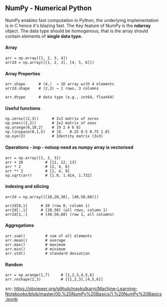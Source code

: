 ## NumPy - Numerical Python
NumPy enables fast computation in Python, the underlying implementation is in C hence it's blazing fast. The Key feature of NumPy is the **ndarray** object. The data type should be homogenous, that is the array should contain elements of **single data type.**

#### Array
```
arr = np.array([1, 2, 3, 4])
arr2d = np.array([[1, 2, 3], [4, 5, 6]])
```

#### Array Properties
```
arr.shape      # (4,)  → 1D array with 4 elements
arr2d.shape    # (2,3) → 2 rows, 3 columns

arr.dtype      # data type (e.g., int64, float64)
```

#### Useful functions
```
np.zeros((2,3))      # 2x3 matrix of zeros
np.ones((2,2))       # 2x2 matrix of ones
np.arange(0,10,2)    # [0 2 4 6 8]
np.linspace(0,1,5)   # [0.   0.25 0.5 0.75 1.0]
np.eye(3)            # Identity matrix (3x3)
```

#### Operations - imp - noloop need as numpy array is vectorised
```
arr = np.array([1, 2, 3])
arr + 10          # [11, 12, 13]
arr * 2           # [2, 4, 6]
arr ** 2          # [1, 4, 9]
np.sqrt(arr)      # [1.0, 1.414, 1.732]
```
#### indexing and silicing
```
arr2d = np.array([[10,20,30], [40,50,60]])

arr2d[0,1]      # 20 (row 0, column 1)
arr2d[:,1]      # [20,50] (all rows, column 1)
arr2d[1,:]      # [40,50,60] (row 1, all columns)
```

#### Aggregations
```
arr.sum()         # sum of all elements
arr.mean()        # average
arr.max()         # maximum
arr.min()         # minimum
arr.std()         # standard deviation
```

#### Random
```
arr = np.arange(1,7)     # [1,2,3,4,5,6]
arr.reshape(2,3)         # [[1,2,3],[4,5,6]]
```















src: https://nbviewer.org/github/maykulkarni/Machine-Learning-Notebooks/blob/master/00.%20NumPy%20Basics/1.%20NumPy%20Basics.ipynb
